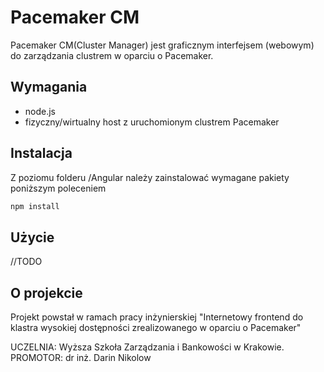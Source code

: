 # Pacemaker CM

Pacemaker CM(Cluster Manager) jest graficznym interfejsem (webowym) do zarządzania clustrem w oparciu o Pacemaker.

## Wymagania

- node.js
- fizyczny/wirtualny host z uruchomionym clustrem Pacemaker

## Instalacja

Z poziomu folderu /Angular należy zainstalować wymagane pakiety poniższym poleceniem

```bash
npm install
```

## Użycie

//TODO

## O projekcie
Projekt powstał w ramach pracy inżynierskiej "Internetowy frontend do klastra wysokiej dostępności zrealizowanego w oparciu o Pacemaker" 

UCZELNIA: Wyższa Szkoła Zarządzania i Bankowości w Krakowie.
PROMOTOR: dr inż. Darin Nikolow
